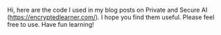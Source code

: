 Hi, here are the code I used in my blog posts on Private and Secure AI (https://encryptedlearner.com/). I hope you find them useful. Please feel free to use. Have fun learning!
